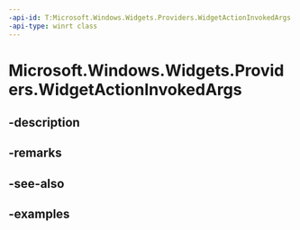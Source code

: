 ```yaml
---
-api-id: T:Microsoft.Windows.Widgets.Providers.WidgetActionInvokedArgs
-api-type: winrt class
---
```


# Microsoft.Windows.Widgets.Providers.WidgetActionInvokedArgs

<!--
public sealed class WidgetActionInvokedArgs
-->


## -description

## -remarks

## -see-also

## -examples


